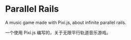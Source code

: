 # Parallel Rails

A music game made with Pixi.js, about infinite parallel rails.

一个使用 Pixi.js 编写的，关于无限平行轨道音乐游戏。
